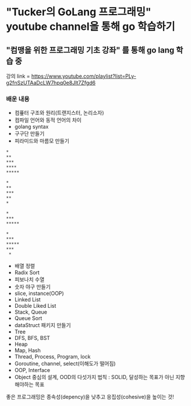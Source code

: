 # "Tucker의 GoLang 프로그래밍" youtube channel을 통해 go 학습하기

## "컴맹을 위한 프로그래밍 기초 강좌" 를 통해 go lang 학습 중 

강의 link = https://www.youtube.com/playlist?list=PLy-g2fnSzUTAaDcLW7hpq0e8Jlt7Zfgd6

### 배운 내용 
- 컴픂터 구조와 원리(트랜지스터, 논리소자)
- 컴파일 언어와 동적 언어의 차이
- golang syntax 
- 구구단 만들기 
- 피라미드와 마름모 만들기 
  
`*`  
`**`  
`***`  
`****`  
`*****`  
  
`*`  
`**`  
`***`  
`**`  
`*`  
  
  `*`  
 `***`  
`*****`  
  
  `*`  
 `***`  
`*****`  
 `***`  
 ` *`  
  
- 배열 정렬
- Radix Sort
- 피보나치 수열 
- 숫자 야구 만들기
- slice, instance(OOP)
- Linked List
- Double Liked List
- Stack, Queue
- Queue Sort
- dataStruct 패키지 만들기
- Tree
- DFS, BFS, BST
- Heap
- Map, Hash
- Thread, Process, Program, lock
- Goroutine, channel, select(이해도가 떨어짐)
- OOP, Interface
- Object 중심의 설계, OOD의 다섯가지 법칙 : SOLID, 달성하는 목표가 아닌 지향해야하는 목표


좋은 프로그래밍은 종속성(depency)을 낮추고 응집성(cohesive)을 높이는 것!